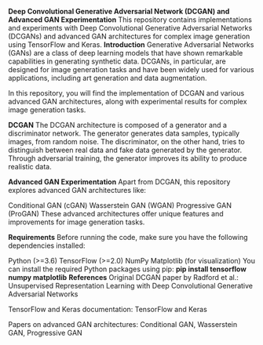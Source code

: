**Deep Convolutional Generative Adversarial Network (DCGAN) and Advanced GAN Experimentation**
This repository contains implementations and experiments with Deep Convolutional Generative Adversarial Networks (DCGANs) and advanced GAN architectures for complex image generation using TensorFlow and Keras.
**Introduction**
Generative Adversarial Networks (GANs) are a class of deep learning models that have shown remarkable capabilities in generating synthetic data. DCGANs, in particular, are designed for image generation tasks and have been widely used for various applications, including art generation and data augmentation.

In this repository, you will find the implementation of DCGAN and various advanced GAN architectures, along with experimental results for complex image generation tasks.

**DCGAN**
The DCGAN architecture is composed of a generator and a discriminator network. The generator generates data samples, typically images, from random noise. The discriminator, on the other hand, tries to distinguish between real data and fake data generated by the generator. Through adversarial training, the generator improves its ability to produce realistic data.

**Advanced GAN Experimentation**
Apart from DCGAN, this repository explores advanced GAN architectures like:

Conditional GAN (cGAN)
Wasserstein GAN (WGAN)
Progressive GAN (ProGAN)
These advanced architectures offer unique features and improvements for image generation tasks.

**Requirements**
Before running the code, make sure you have the following dependencies installed:

Python (>=3.6)
TensorFlow (>=2.0)
NumPy
Matplotlib (for visualization)
You can install the required Python packages using pip:
**pip install tensorflow numpy matplotlib**
**References**
Original DCGAN paper by Radford et al.: Unsupervised Representation Learning with Deep Convolutional Generative Adversarial Networks

TensorFlow and Keras documentation: TensorFlow and Keras

Papers on advanced GAN architectures: Conditional GAN, Wasserstein GAN, Progressive GAN
